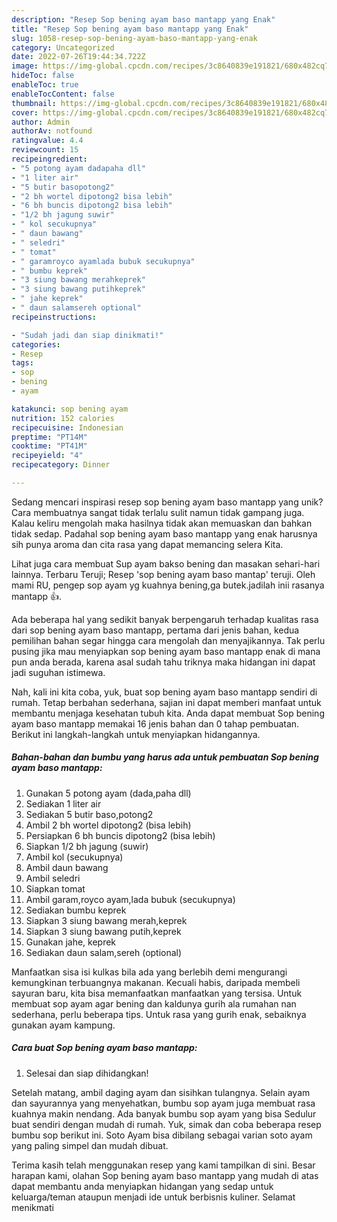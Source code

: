 ```yaml
---
description: "Resep Sop bening ayam baso mantapp yang Enak"
title: "Resep Sop bening ayam baso mantapp yang Enak"
slug: 1058-resep-sop-bening-ayam-baso-mantapp-yang-enak
category: Uncategorized
date: 2022-07-26T19:44:34.722Z
image: https://img-global.cpcdn.com/recipes/3c8640839e191821/680x482cq70/sop-bening-ayam-baso-mantapp-foto-resep-utama.jpg
hideToc: false
enableToc: true
enableTocContent: false
thumbnail: https://img-global.cpcdn.com/recipes/3c8640839e191821/680x482cq70/sop-bening-ayam-baso-mantapp-foto-resep-utama.jpg
cover: https://img-global.cpcdn.com/recipes/3c8640839e191821/680x482cq70/sop-bening-ayam-baso-mantapp-foto-resep-utama.jpg
author: Admin
authorAv: notfound
ratingvalue: 4.4
reviewcount: 15
recipeingredient:
- "5 potong ayam dadapaha dll"
- "1 liter air"
- "5 butir basopotong2"
- "2 bh wortel dipotong2 bisa lebih"
- "6 bh buncis dipotong2 bisa lebih"
- "1/2 bh jagung suwir"
- " kol secukupnya"
- " daun bawang"
- " seledri"
- " tomat"
- " garamroyco ayamlada bubuk secukupnya"
- " bumbu keprek"
- "3 siung bawang merahkeprek"
- "3 siung bawang putihkeprek"
- " jahe keprek"
- " daun salamsereh optional"
recipeinstructions:

- "Sudah jadi dan siap dinikmati!"
categories:
- Resep
tags:
- sop
- bening
- ayam

katakunci: sop bening ayam 
nutrition: 152 calories
recipecuisine: Indonesian
preptime: "PT14M"
cooktime: "PT41M"
recipeyield: "4"
recipecategory: Dinner

---
```





Sedang mencari inspirasi resep sop bening ayam baso mantapp yang unik? Cara membuatnya sangat tidak terlalu sulit namun tidak gampang juga. Kalau keliru mengolah maka hasilnya tidak akan memuaskan dan bahkan tidak sedap. Padahal sop bening ayam baso mantapp yang enak harusnya sih punya aroma dan cita rasa yang dapat memancing selera Kita.





Lihat juga cara membuat Sup ayam bakso bening dan masakan sehari-hari lainnya. Terbaru Teruji; Resep &#39;sop bening ayam baso mantap&#39; teruji. Oleh mami RU, pengep sop ayam yg kuahnya bening,ga butek.jadilah inii rasanya mantapp 👍.

Ada beberapa hal yang sedikit banyak berpengaruh terhadap kualitas rasa dari sop bening ayam baso mantapp, pertama dari jenis bahan, kedua pemilihan bahan segar hingga cara mengolah dan menyajikannya. Tak perlu pusing jika mau menyiapkan sop bening ayam baso mantapp enak di mana pun anda berada, karena asal sudah tahu triknya maka hidangan ini dapat jadi suguhan istimewa.






Nah, kali ini kita coba, yuk, buat sop bening ayam baso mantapp sendiri di rumah. Tetap berbahan sederhana, sajian ini dapat memberi manfaat untuk membantu menjaga kesehatan tubuh kita. Anda dapat membuat Sop bening ayam baso mantapp memakai 16 jenis bahan dan 0 tahap pembuatan. Berikut ini langkah-langkah untuk menyiapkan hidangannya.

<!--inarticleads1-->

##### Bahan-bahan dan bumbu yang harus ada untuk pembuatan Sop bening ayam baso mantapp:

1. Gunakan 5 potong ayam (dada,paha dll)
1. Sediakan 1 liter air
1. Sediakan 5 butir baso,potong2
1. Ambil 2 bh wortel dipotong2 (bisa lebih)
1. Persiapkan 6 bh buncis dipotong2 (bisa lebih)
1. Siapkan 1/2 bh jagung (suwir)
1. Ambil  kol (secukupnya)
1. Ambil  daun bawang
1. Ambil  seledri
1. Siapkan  tomat
1. Ambil  garam,royco ayam,lada bubuk (secukupnya)
1. Sediakan  bumbu keprek
1. Siapkan 3 siung bawang merah,keprek
1. Siapkan 3 siung bawang putih,keprek
1. Gunakan  jahe, keprek
1. Sediakan  daun salam,sereh (optional)


Manfaatkan sisa isi kulkas bila ada yang berlebih demi mengurangi kemungkinan terbuangnya makanan. Kecuali habis, daripada membeli sayuran baru, kita bisa memanfaatkan manfaatkan yang tersisa. Untuk membuat sop ayam agar bening dan kaldunya gurih ala rumahan nan sederhana, perlu beberapa tips. Untuk rasa yang gurih enak, sebaiknya gunakan ayam kampung. 

<!--inarticleads2-->

##### Cara buat Sop bening ayam baso mantapp:


1. Selesai dan siap dihidangkan!

Setelah matang, ambil daging ayam dan sisihkan tulangnya. Selain ayam dan sayurannya yang menyehatkan, bumbu sop ayam juga membuat rasa kuahnya makin nendang. Ada banyak bumbu sop ayam yang bisa Sedulur buat sendiri dengan mudah di rumah. Yuk, simak dan coba beberapa resep bumbu sop berikut ini. Soto Ayam bisa dibilang sebagai varian soto ayam yang paling simpel dan mudah dibuat. 

Terima kasih telah menggunakan resep yang kami tampilkan di sini. Besar harapan kami, olahan Sop bening ayam baso mantapp yang mudah di atas dapat membantu anda menyiapkan hidangan yang sedap untuk keluarga/teman ataupun menjadi ide untuk berbisnis kuliner. Selamat menikmati
